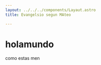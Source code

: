 ```yaml
---
layout: ../../../components/Layaut.astro
title: Evangelsio segun MAteo

---
```


# holamundo

como estas men